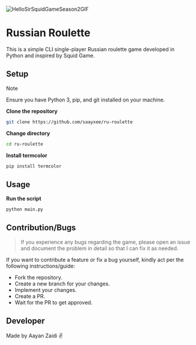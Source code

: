 ![HelloSirSquidGameSeason2GIF](https://github.com/user-attachments/assets/19fd2b7d-8978-4e2e-aa9b-6435526c7fc3)

# Russian Roulette

This is a simple CLI single-player Russian roulette game developed in Python and inspired by Squid Game.

## Setup
> [!NOTE]  
> Ensure you have Python 3, pip, and git installed on your machine.

**Clone the repository**

```bash
git clone https://github.com/saayxee/ru-roulette
```

**Change directory**

```bash
cd ru-roulette
```

**Install termcolor**  

```bash
pip install termcolor
```

## Usage
**Run the script**
```bash
python main.py
```

## Contribution/Bugs
> If you experience any bugs regarding the game, please open an issue and document the problem in detail so that I can fix it as needed.

If you want to contribute a feature or fix a bug yourself, kindly act per the following instructions/guide:
- Fork the repository.
- Create a new branch for your changes.
- Implement your changes.
- Create a PR.
- Wait for the PR to get approved.

## Developer
Made by Aayan Zaidi ✌️






